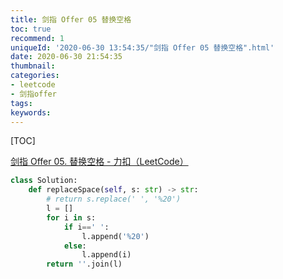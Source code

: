```yaml
---
title: 剑指 Offer 05 替换空格
toc: true
recommend: 1
uniqueId: '2020-06-30 13:54:35/"剑指 Offer 05 替换空格".html'
date: 2020-06-30 21:54:35
thumbnail:
categories:
- leetcode
- 剑指offer
tags:
keywords:
---
```


[TOC]

<!--more-->

[剑指 Offer 05. 替换空格 - 力扣（LeetCode）](https://leetcode-cn.com/problems/ti-huan-kong-ge-lcof/)

```python
class Solution:
    def replaceSpace(self, s: str) -> str:
        # return s.replace(' ', '%20')
        l = []
        for i in s:
            if i==' ':
                l.append('%20')
            else:
                l.append(i)
        return ''.join(l)
```

